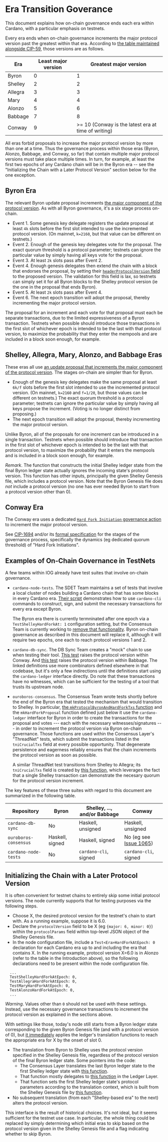 # Era Transition Goverance

This document explains how on-chain governance ends each era within Cardano, with a particular emphasis on testnets.

Every era ends when on-chain governance increments the major protocol version past the greatest within that era.
According to [the table maintained alongside CIP-59](https://github.com/cardano-foundation/CIPs/blob/master/CIP-0059/feature-table.md), those versions are as follows.

| Era | Least major version | Greatest major version |
| - | - | - |
| Byron | 0 | 1 |
| Shelley | 2 | 2 |
| Allegra | 3 | 3 |
| Mary | 4 | 4 |
| Alonzo | 5 | 6 |
| Babbage | 7 | 8 |
| Conway | 9 | >= 10 (Conway is the latest era at time of writing) |

All eras forbid proposals to increase the major protocol version by more than one at a time.
Thus the governance process within those eras (Byron, Alonzo, Babbage, and Conway, so far) that contain multiple major protocol versions must take place multiple times.
In turn, for example, at least the first two epochs of any Cardano chain will be in the Byron era -- see the "Initializing the Chain with a Later Protocol Version" section below for the one exception.

## Byron Era

The relevant Byron update proposal increments [the major component of the protocol version](https://github.com/IntersectMBO/cardano-ledger/blob/f5b35692b4d92d664187781a98b7af3fab445bad/eras/byron/ledger/impl/src/Cardano/Chain/Update/Proposal.hs#L219).
As with all Byron governance, it's a six stage process on-chain.

- Event 1.
  Some genesis key delegate registers the update proposal at least `4k` slots before the first slot intended to use the incremented protocol version.
  (On mainnet, `k=2160`, but that value can be different on testnets.)
- Event 2.
  Enough of the genesis key delegates vote for the proposal.
  The exact quorum threshold is a protocol parameter; testnets can ignore the particular value by simply having all keys vote for the proposal.
- Event 3.
  At least `2k` slots pass after Event 2.
- Event 4.
  Enough genesis delegates then extend the chain with a block that endorses the proposal, by setting their [`headerProtocolVersion` field](https://github.com/IntersectMBO/cardano-ledger/blob/f5b35692b4d92d664187781a98b7af3fab445bad/eras/byron/ledger/impl/src/Cardano/Chain/Block/Header.hs#L158-L159) to the proposed version.
  The validation for this field is lax, so testnets can simply set it for all Byron blocks to the Shelley protocol version (ie the one in the proposal that ends Byron).
- Event 5.
  At least `2k` slots pass after Event 4.
- Event 6.
  The next epoch transition will adopt the proposal, thereby incrementing the major protocol version.

The proposal for an increment and each vote for that proposal must each be separate transactions, due to the limited expressiveness of a Byron transaction.
Testnets when possible should introduce those transactions in the first slot of whichever epoch is intended to be the last with that protocol version, to maximize the probability that they enter the mempools and are included in a block soon enough, for example.

## Shelley, Allegra, Mary, Alonzo, and Babbage Eras

These eras all use [an update proposal that increments the major component of the protocol version](https://github.com/IntersectMBO/cardano-ledger/blob/f5b35692b4d92d664187781a98b7af3fab445bad/libs/cardano-ledger-core/src/Cardano/Ledger/Core/PParams.hs#L355).
The stages on-chain are simpler than for Byron.

- Enough of the genesis key delegates make the same proposal at least `6k/f` slots before the first slot intended to use the incremented protocol version.
  (On mainnet, `k=2160` and `f=1/20`, but those values can be different on testnets.)
  The exact quorum threshold is a protocol parameter; testnets can ignore the particular value by simply having all keys propose the increment.
  (Voting is no longer distinct from proposing.)
- The next epoch transition will adopt the proposal, thereby incrementing the major protocol version.

Unlike Byron, all of the proposals for one increment can be introduced in a single transaction.
Testnets when possible should introduce that transaction in the first slot of whichever epoch is intended to be the last with that protocol version, to maximize the probability that it enters the mempools and is included in a block soon enough, for example.

*Remark*.
The function that constructs the initial Shelley ledger state from the final Byron ledger state actually ignores the incoming state's protocol version.
This function has other inputs, principally the given Shelley Genesis file, which includes a protocol version.
Note that the Byron Genesis file does _not_ include a protocol version (no one has ever needed Byron to start from a protocol version other than 0).

## Conway Era

The Conway era uses a dedicated [`Hard Fork Initiation` governance action](https://github.com/IntersectMBO/cardano-ledger/blob/f5b35692b4d92d664187781a98b7af3fab445bad/eras/conway/impl/src/Cardano/Ledger/Conway/Governance/Procedures.hs#L805-L810) to increment the major protocol version.

See [CIP-1694](https://cips.cardano.org/cip/CIP-1694) and/or its [formal specification](https://github.com/IntersectMBO/formal-ledger-specifications/) for the stages of the governance process, specifically the dynamics (eg dedicated quorum threshold) of "Hard Fork Initiations".

## Examples of On-Chain Governance in TestNets

A few teams within IOG already have test suites that involve on-chain governance.

- `cardano-node-tests`.
  The SDET Team maintains a set of tests that involve a local cluster of nodes building a Cardano chain that has some blocks in every Cardano era.
  [Their script]( https://github.com/IntersectMBO/cardano-node-tests/blob/05d0c4989d3d1bbebb7af894b4c5f9ba9fd32a25/cardano_node_tests/cluster_scripts/conway/start-cluster) demonstrates how to use `cardano-cli` commands to construct, sign, and submit the necessary transactions for every era except Byron.

  The Byron era there is currently termninated after one epoch via a `TestShelleyHardForkAt: 1` configuration setting, but the Consensus Team is currently working to [remove that functionality](https://github.com/IntersectMBO/ouroboros-consensus/issues/416).
  Byron on-chain governance as described in this document will replace it, although it will require two epochs, one each to reach protocol versions 1 and 2.

- `cardano-db-sync`.
  The DB Sync Team creates a "mock" chain to use when testing their tool.
  [This test](https://github.com/IntersectMBO/cardano-db-sync/blob/0f1d93f9b868caaf14c6cd0e77991e63c07c067f/cardano-chain-gen/test/Test/Cardano/Db/Mock/Unit/Conway/Governance.hs#L451) raises the protocol version within Conway.
  And [this test](https://github.com/IntersectMBO/cardano-db-sync/blob/0f1d93f9b868caaf14c6cd0e77991e63c07c067f/cardano-chain-gen/test/Test/Cardano/Db/Mock/Unit/Conway/Other.hs#L447) raises the protocol version within Babbage.
  The linked definitions use more combinators defined elsewhere in that codebase, but it's only a few indirections until the definitions start using the `cardano-ledger` interface directly.
  Do note that these transactions have no witnesses, which can be sufficient for the testing of a tool that trusts its upstream node.

- `ouroboros-consensus`.
  The Consensus Team wrote tests shortly before the end of the Byron era that tested the mechanism that would transition to Shelley.
  In particular, [the `mkProtocolByronAndHardForkTxs` function](https://github.com/IntersectMBO/ouroboros-consensus/blob/a9a5f3aaf3ddd45b3dd58a132d65b657bbf285e5/ouroboros-consensus-cardano/src/unstable-byron-testlib/Test/ThreadNet/Infra/Byron/TrackUpdates.hs#L318-L363) and the `mkHardForkProposal` function defined just below it use the `cardano-ledger` interface for Byron in order to create the transactions for the proposal and votes --- each with the necessary witnesses/signatures --- in order to increment the protocol version via Byron on-chain governance.
  Those functions are used within the Consensus Layer's "ThreadNet" tests, which submit the transactions listed in the `tniCrucialTxs` field at every possible opportunity.
  That degenerate persistence and eagerness reliably ensures that the chain increments the protocol version as soon as possible.

  A similar ThreadNet test transitions from Shelley to Allegra; its `tniCrucialTxs` field is created by [this function](https://github.com/IntersectMBO/ouroboros-consensus/blob/a9a5f3aaf3ddd45b3dd58a132d65b657bbf285e5/ouroboros-consensus-cardano/src/unstable-shelley-testlib/Test/ThreadNet/Infra/Shelley.hs#L431), which leverages the fact that a single Shelley transaction can demonstrate the necesary quorum for the protocol version increment.

The key features of these three suites with regard to this document are summarized in the following table.

| Repository | Byron | Shelley, ..., and/or Babbage | Conway |
| - | - | - | - |
| `cardano-db-sync` | No | Haskell, unsigned | Haskell, unsigned |
| `ouroboros-consensus` | Haskell, signed | Haskell, signed | No (eg see [Issue 1065](https://github.com/IntersectMBO/ouroboros-consensus/issues/1065)) |
| `cardano-node-tests` | No | `cardano-cli`, signed | `cardano-cli`, signed |

## Initializing the Chain with a Later Protocol Version

It is often convenient for testnet chains to entirely skip some initial protocol versions.
The node currently supports that for testing purposes via the following steps.

- Choose X, the desired protocol version for the testnet's chain to start with.
  As a running example, suppose it is 6.0.
- Declare the `protocolVersion` field to be X (eg `{major: 6, minor: 0}`) within the `protocolParams` field within top-level JSON object of the Shelley Genesis file.
- In the node configuration file, include a `Test<Era>HardForkAtEpoch: 0` declaration for each Cardano era up to and including the era that contains X.
  In the running example, protocol version X=6.0 is in Alonzo (refer to the table in the Introduction above), so the following declarations need to be present within the node configuration file.

```
  ...
  TestShelleyHardForkAtEpoch: 0,
  TestAllegraHardForkAtEpoch: 0,
  TestMaryHardForkAtEpoch: 0,
  TestAlonzoHardForkAtEpoch: 0,
  ...
```

*Warning*.
Values other than `0` should not be used with these settings.
Instead, use the necessary governance transactions to increment the protocol version as explained in the sections above.

With settings like those, today's node still starts from a Byron ledger state corresponding to the given Byron Genesis file (and with a protocol version of 0), but [it immediately](https://github.com/IntersectMBO/ouroboros-consensus/blob/a9a5f3aaf3ddd45b3dd58a132d65b657bbf285e5/ouroboros-consensus/src/ouroboros-consensus/Ouroboros/Consensus/HardFork/Combinator/Embed/Nary.hs#L268-L276) applies the ledger's translation functions to reach the appropriate era for X by the onset of slot 0.

- The translation from Byron to Shelley uses the protocol version specified in the Shelley Genesis file, regardless of the protocol version of the final Byron ledger state.
  Some pointers into the code:
    - The Consensus Layer translates the last Byron ledger state to the first Shelley ledger state with [this function](https://github.com/IntersectMBO/ouroboros-consensus/blob/a9a5f3aaf3ddd45b3dd58a132d65b657bbf285e5/ouroboros-consensus-cardano/src/ouroboros-consensus-cardano/Ouroboros/Consensus/Cardano/CanHardFork.hs#L265-L269).
    - That function mostly delegates to [this function](https://github.com/IntersectMBO/cardano-ledger/blob/f5b35692b4d92d664187781a98b7af3fab445bad/eras/shelley/impl/src/Cardano/Ledger/Shelley/API/ByronTranslation.hs#L92-L100) in the Ledger Layer.
    - That function sets the first Shelley ledger state's protocol parameters according to the translation context, which is built from the Shelley Genesis file by [this function](https://github.com/IntersectMBO/cardano-ledger/blob/f5b35692b4d92d664187781a98b7af3fab445bad/eras/shelley/impl/src/Cardano/Ledger/Shelley/Translation.hs#L77-L85).
- No subsequent translation (from each "Shelley-based era" to the next) alters the protocol version.

This interface is the result of historical choices.
It's not ideal, but it seems sufficient for the testnet use case.
In particular, the whole thing could be replaced by simply determining which initial eras to skip based on the protocol version given in the Shelley Genesis file and a flag indicating whether to skip Byron.
